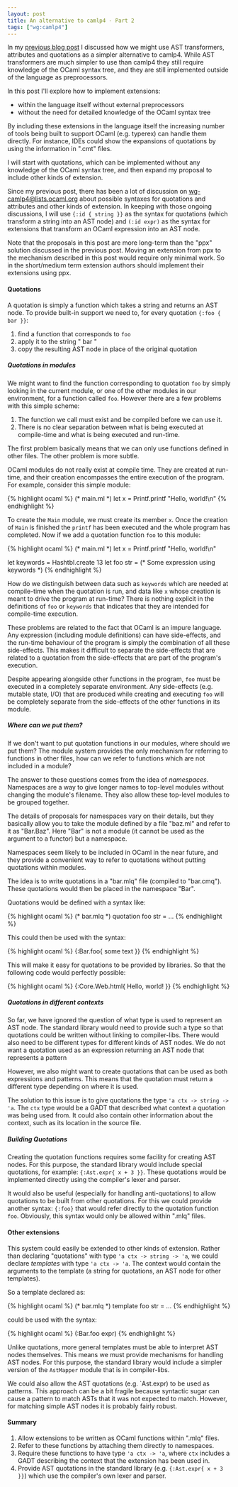 ```yaml
--- 
layout: post 
title: An alternative to camlp4 - Part 2
tags: ["wg:camlp4"]
--- 
```


In my [previous blog post](/2013/01/23/camlp4-alternative-part-1.html) I
discussed how we might use AST transformers, attributes and quotations as a
simpler alternative to camlp4. While AST transformers are much simpler to use
than camlp4 they still require knowledge of the OCaml syntax tree, and they are
still implemented outside of the language as preprocessors.

In this post I'll explore how to implement extensions:

* within the language itself without external preprocessors
* without the need for detailed knowledge of the OCaml syntax tree

By including these extensions in the language itself the increasing number of
tools being built to support OCaml (e.g. typerex) can handle them directly. For
instance, IDEs could show the expansions of quotations by using the information
in ".cmt" files.

I will start with quotations, which can be implemented without any knowledge of
the OCaml syntax tree, and then expand my proposal to include other kinds of
extension.

Since my previous post, there has been a lot of discussion on
[wg-camlp4@lists.ocaml.org](http://lists.ocaml.org/listinfo/wg-camlp4) about
possible syntaxes for quotations and attributes and other kinds of extension. In
keeping with those ongoing discussions, I will use `{:id { string }}` as the
syntax for quotations (which transform a string into an AST node) and `(:id
expr)` as the syntax for extensions that transform an OCaml expression into an
AST node.

Note that the proposals in this post are more long-term than the "ppx" solution
discussed in the previous post. Moving an extension from ppx to the mechanism
described in this post would require only minimal work. So in the short/medium
term extension authors should implement their extensions using ppx.

#### Quotations ####

A quotation is simply a function which takes a string and returns an AST
node. To provide built-in support we need to, for every quotation `{:foo { bar
}}`:

1. find a function that corresponds to `foo`
2. apply it to the string " bar " 
3. copy the resulting AST node in place of the original quotation

##### Quotations in modules #####

We might want to find the function corresponding to quotation `foo` by simply
looking in the current module, or one of the other modules in our environment,
for a function called `foo`. However there are a few problems with this simple
scheme:

1. The function we call must exist and be compiled before we can use it.
3. There is no clear separation between what is being executed at compile-time
   and what is being executed and run-time.

The first problem basically means that we can only use functions defined in
other files. The other problem is more subtle.

OCaml modules do not really exist at compile time. They are created at run-time,
and their creation encompasses the entire execution of the program. For example,
consider this simple module:

{% highlight ocaml %}
(* main.ml *)
let x = Printf.printf "Hello, world!\n"
{% endhighlight %}

To create the `Main` module, we must create its member `x`. Once the creation of
`Main` is finished the `printf` has been executed and the whole program has
completed. Now if we add a quotation function `foo` to this module:

{% highlight ocaml %}
(* main.ml *)
let x = Printf.printf "Hello, world!\n"

let keywords = Hashtbl.create 13
let foo str = (* Some expression using keywords *)
{% endhighlight %}

How do we distinguish between data such as `keywords` which are needed at
compile-time when the quotation is run, and data like `x` whose creation is
meant to drive the program at run-time? There is nothing explicit in the
definitions of `foo` or `keywords` that indicates that they are intended for
compile-time execution.

These problems are related to the fact that OCaml is an impure language. Any
expression (including module definitions) can have side-effects, and the
run-time behaviour of the program is simply the combination of all these
side-effects. This makes it difficult to separate the side-effects that are
related to a quotation from the side-effects that are part of the program's
execution.

Despite appearing alongside other functions in the program, `foo` must be
executed in a completely separate environment. Any side-effects (e.g. mutable
state, I/O) that are produced while creating and executing `foo` will be
completely separate from the side-effects of the other functions in its module.

##### Where can we put them? #####

If we don't want to put quotation functions in our modules, where should we put
them? The module system provides the only mechanism for referring to functions in
other files, how can we refer to functions which are not included in a module?

The answer to these questions comes from the idea of *namespaces*. Namespaces
are a way to give longer names to top-level modules without changing the
module's filename. They also allow these top-level modules to be grouped
together.

The details of proposals for namespaces vary on their details, but they
basically allow you to take the module defined by a file "baz.ml" and refer to
it as "Bar.Baz". Here "Bar" is not a module (it cannot be used as the argument
to a functor) but a namespace.

Namespaces seem likely to be included in OCaml in the near future,
and they provide a convenient way to refer to quotations without putting
quotations within modules.

The idea is to write quotations in a "bar.mlq" file (compiled to
"bar.cmq"). These quotations would then be placed in the namespace "Bar".

Quotations would be defined with a syntax like:

{% highlight ocaml %}
(* bar.mlq *)
quotation foo str = ...
{% endhighlight %}

This could then be used with the syntax:

{% highlight ocaml %}
{:Bar.foo{ some text }}
{% endhighlight %}

This will make it easy for quotations to be provided by libraries. So that the
following code would perfectly possible:

{% highlight ocaml %}
{:Core.Web.html{<body> Hello, world! </body>}}
{% endhighlight %}

##### Quotations in different contexts #####

So far, we have ignored the question of what type is used to represent an AST
node. The standard library would need to provide such a type so that quotations
could be written without linking to compiler-libs. There would also need to be
different types for different kinds of AST nodes. We do not want a quotation
used as an expression returning an AST node that represents a pattern

However, we also might want to create quotations that can be used as both
expressions and patterns. This means that the quotation must return a different
type depending on where it is used.

The solution to this issue is to give quotations the type `'a ctx -> string ->
'a`.  The `ctx` type would be a GADT that described what context a quotation was
being used from. It could also contain other information about the context, such
as its location in the source file.

##### Building Quotations #####

Creating the quotation functions requires some facility for creating AST
nodes. For this purpose, the standard library would include special quotations,
for example: `{:Ast.expr{ x + 3 }}`. These quotations would be implemented
directly using the compiler's lexer and parser.

It would also be useful (especially for handling anti-quotations) to allow
quotations to be built from other quotations. For this we could provide another
syntax: `{:foo}` that would refer directly to the quotation function
`foo`. Obviously, this syntax would only be allowed within ".mlq" files.

#### Other extensions ####

This system could easily be extended to other kinds of extension. Rather than
declaring "quotations" with type `'a ctx -> string -> 'a`, we could declare
*templates* with type `'a ctx -> 'a`. The context would contain the arguments to
the template (a string for quotations, an AST node for other templates).

So a template declared as:

{% highlight ocaml %}
(* bar.mlq *)
template foo str = ...
{% endhighlight %}

could be used with the syntax:

{% highlight ocaml %}
(:Bar.foo expr)
{% endhighlight %}

Unlike quotations, more general templates must be able to interpret AST nodes
themselves. This means we must provide mechanisms for handling AST nodes. For
this purpose, the standard library would include a simpler version of the
`AstMapper` module that is in compiler-libs.

We could also allow the AST quotations (e.g. `Ast.expr) to be used as
patterns. This approach can be a bit fragile because syntactic sugar can cause a
pattern to match ASTs that it was not expected to match. However, for matching
simple AST nodes it is probably fairly robust.

#### Summary ####

1. Allow extensions to be written as OCaml functions within ".mlq" files.
2. Refer to these functions by attaching them directly to namespaces.
3. Require these functions to have type `'a ctx -> 'a`, where `ctx` includes a
   GADT describing the context that the extension has been used in.
4. Provide AST quotations in the standard library (e.g. `{:Ast.expr{ x + 3 }}`)
   which use the compiler's own lexer and parser.